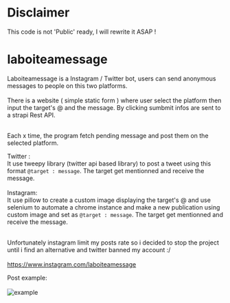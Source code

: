 # Disclaimer
   This code is not 'Public' ready, I will rewrite it ASAP ! 
# laboiteamessage
   Laboiteamessage is a Instagram / Twitter bot, users can send anonymous messages to people on this two platforms.<br/><br/>
   There is a website ( simple static form ) where user select the platform then input the target's @ and the message. 
   By clicking sumbmit infos are sent to a strapi Rest API.<br/><br/>
   
   Each x time, the program fetch pending message and post them on the selected platform.
   
   Twitter :<br/>
   It use tweepy library (twitter api based library) to post a tweet using this format `@target : message`. The target get mentionned and receive the message.<br/><br/>
   Instagram:<br/>
   It use pillow to create a custom image displaying the target's @ and use selenium to automate a chrome instance and make a new publication using custom image and set as `@target : message`.
   The target get mentionned and receive the message.<br/><br/>
   
   Unfortunately instagram limit my posts rate so i decided to stop the project until i find an alternative and twitter banned my account :/<br/><br/>
   https://www.instagram.com/laboiteamessage<br/>
 
   Post example:<br/><br/>
   ![example](https://i.ibb.co/2gJbGLQ/laboiteamessage.jpg)
   
   
   
   
